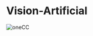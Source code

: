 # Vision-Artificial
![oneCC](https://github.com/iNeear/Vision-Artificial/assets/131725786/b8da51ec-7d01-4a95-9a31-ecad1d02ba5c)
